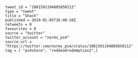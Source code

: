 ```
tweet_id = "1081591194805850112"
type = "tweet"
title = "Shack"
published = 2019-01-05T16:40:10Z
retweets = 0
favourites = 0
source = "twitter"
twitter_account = "norms_ps4"
source_url = "https://twitter.com/norms_ps4/status/1081591194805850112"
tag = [ "ps4share", "reddeadredemption2",]
```

<p class='image'><img src='http://mnf.m17s.net/2019/01/05/DwKVdT8X4Ac1dn0.jpg' alt=''></p>

